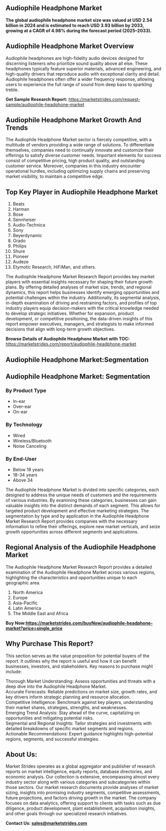 <h2>Audiophile Headphone Market</h2>
<p><strong>The global audiophile headphone market size was valued at USD 2.54 billion in 2024 and is estimated to reach USD 3.93 billion by 2033, growing at a CAGR of 4.98% during the forecast period (2025–2033). </strong></p>
<h2>Audiophile Headphone Market Overview</h2>
<p>Audiophile headphones are high-fidelity audio devices designed for discerning listeners who prioritize sound quality above all else. These headphones typically feature superior materials, advanced engineering, and high-quality drivers that reproduce audio with exceptional clarity and detail. Audiophile headphones often offer a wider frequency response, allowing users to experience the full range of sound from deep bass to sparkling treble.</p>
<p><strong>Get Sample Research Report:</strong> <a href=https://marketstrides.com/request-sample/audiophile-headphone-market>https://marketstrides.com/request-sample/audiophile-headphone-market</a></p>
<h2>Audiophile Headphone Market Growth And Trends</h2>
<p>The Audiophile Headphone Market sector is fiercely competitive, with a multitude of vendors providing a wide range of solutions. To differentiate themselves, companies need to continually innovate and customize their offerings to satisfy diverse customer needs. Important elements for success consist of competitive pricing, high product quality, and outstanding customer service. Moreover, companies in this industry encounter operational hurdles, including optimizing supply chains and preserving market visibility, to maintain a competitive edge.</p>
<h2>Top Key Player in Audiophile Headphone Market</h2>
<p><ol>
<li>Beats</li>
<li>Harman</li>
<li>Bose</li>
<li>Sennheiser</li>
<li>Audio-Technica</li>
<li>Sony</li>
<li>Beyerdynamic</li>
<li>Grado</li>
<li>Philips</li>
<li>Shure</li>
<li>Pioneer</li>
<li>Audeze</li>
<li>Etymotic Research, HiFiMan, and others.</li>
</ol></p>
<p>The Audiophile Headphone Market Research Report provides key market players with essential insights necessary for shaping their future growth plans. By offering detailed analyses of market size, trends, and regional dynamics, this report helps businesses identify emerging opportunities and potential challenges within the industry. Additionally, its segmental analysis, in-depth examination of driving and restraining factors, and profiles of top industry players equip decision-makers with the critical knowledge needed to develop strategic initiatives. Whether for expansion, product development, or competitive positioning, the data-driven insights of this report empower executives, managers, and strategists to make informed decisions that align with long-term growth objectives.</p>
<p><strong>Browse Details of Audiophile Headphone Market with TOC:</strong> <a href=https://marketstrides.com/report/audiophile-headphone-market>https://marketstrides.com/report/audiophile-headphone-market</a></p>
<h2>Audiophile Headphone Market:Segmentation</h2>
<p></ul>
<h2>Audiophile Headphone Market: Segmentation</h2>
<h3>By Product Type</h3>
<ul>
<li>In-ear</li>
<li>Over-ear</li>
<li>On-ear</li>
</ul>
<h3>By Technology</h3>
<ul>
<li>Wired</li>
<li>Wireless/Bluetooth</li>
<li>Noise Canceling</li>
</ul>
<h3>By End-User</h3>
<ul>
<li>Below 18 years</li>
<li>18-34 years</li>
<li>Above 34</li>
</ul></p>
<p>The Audiophile Headphone Market is divided into specific categories, each designed to address the unique needs of customers and the requirements of various industries. By examining these categories, businesses can gain valuable insights into the distinct demands of each segment. This allows for targeted product development and effective marketing strategies. The segmentation by type and by application in the Audiophile Headphone Market Research Report provides companies with the necessary information to refine their offerings, explore new market verticals, and seize growth opportunities across different segments and applications.</p>
<h2>Regional Analysis of the Audiophile Headphone Market</h2>
<p>The Audiophile Headphone Market Research Report provides a detailed examination of the Audiophile Headphone Market across various regions, highlighting the characteristics and opportunities unique to each geographic area.</p>
<p><ol>
<li>North America</li>
<li>Europe</li>
<li>Asia-Pacific</li>
<li>Latin America</li>
<li>The Middle East and Africa</li>
</ol></p>
<p><strong>Buy Now:<a href=https://marketstrides.com/buyNow/audiophile-headphone-market?price=single_price>https://marketstrides.com/buyNow/audiophile-headphone-market?price=single_price</a></strong></p>
<h2>Why Purchase This Report?</h2>
<p>This section serves as the value proposition for potential buyers of the report. It outlines why the report is useful and how it can benefit businesses, investors, and stakeholders. Key reasons to purchase might include:</p>
<p>Thorough Market Understanding: Assess opportunities and threats with a deep dive into the Audiophile Headphone Market.<br />Accurate Forecasts: Reliable predictions on market size, growth rates, and key drivers inform strategic planning and resource allocation.<br />Competitive Intelligence: Benchmark against key players, understanding their market shares, strategies, strengths, and weaknesses.<br />Emerging Trend Analysis: Stay ahead of the curve, capitalizing on opportunities and mitigating potential risks.<br />Segmental and Regional Insights: Tailor strategies and investments with detailed breakdowns of specific market segments and regions.<br />Actionable Recommendations: Expert guidance highlights high-potential regions, segments, and successful strategies.</p>
<h2>About Us:</h2>
<p>Market Strides operates as a global aggregator and publisher of research reports on market intelligence, equity reports, database directories, and economic analysis. Our collection is extensive, encompassing almost every industry sector along with various categories and subcategories within those sectors. Our market research documents provide analyses of market sizing, insights into promising industry segments, competitive assessments, future projections, and factors driving growth in the market. The company focuses on data analytics, offering support to clients with tasks such as due diligence, product development, plant establishment, acquisition insights, and other goals through our specialized research initiatives.</p>
<p><strong>Contact Us: <a href=
mailto:sales@marketstrides.com>sales@marketstrides.com</a></strong></p>
